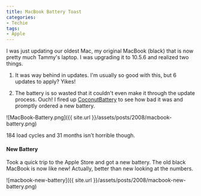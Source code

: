 ```yaml
---
title: MacBook Battery Toast
categories:
- Techie
tags:
- Apple
---
```


I was just updating our oldest Mac, my original MacBook (black) that is now pretty much Tammy's laptop. I was upgrading it to 10.5.6 and realized two things.



  1. It was way behind in updates. I'm usually so good with this, but 6 updates to apply? Yikes!


  2. The battery is so wasted that it couldn't even make it through the update process. Ouch! I fired up [CoconutBattery](http://www.coconut-flavour.com/coconutbattery/) to see how bad it was and promptly ordered a new battery.

![MacBook-Battery.png]({{ site.url }}/assets/posts/2008/macbook-battery.png)

184 load cycles and 31 months isn't horrible though.

<!-- more -->

#### New Battery

Took a quick trip to the Apple Store and got a new battery. The old black MacBook is now like new! Actually, better than new looking at the numbers.

![macbook-new-battery]({{ site.url }}/assets/posts/2008/macbook-new-battery.png)
